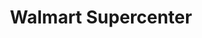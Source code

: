 ---
title: "Walmart Supercenter"
url: /ciudad-de-mexico/walmart-supercenter-2/
shop: supermercado
---